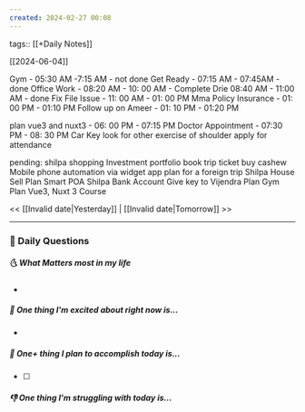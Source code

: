 ```yaml
---
created: 2024-02-27 00:08
---
```

tags:: [[+Daily Notes]]

[[2024-06-04]]

Gym - 05:30 AM -7:15 AM - not done
Get Ready - 07:15 AM - 07:45AM - done
Office Work - 08:20 AM - 10: 00 AM - Complete Drie 08:40 AM - 11:00 AM - done
Fix File Issue - 11: 00 AM - 01: 00 PM 
Mma Policy Insurance - 01: 00 PM - 01:10 PM 
Follow up on Ameer - 01: 10 PM - 01:20 PM

plan vue3 and nuxt3 - 06: 00 PM - 07:15 PM
Doctor Appointment - 07:30 PM - 08: 30 PM
Car Key
look for other exercise of shoulder
apply for attendance



pending:
shilpa shopping 
Investment portfolio 
book trip ticket
buy cashew
Mobile phone automation via widget app
plan for a foreign trip
Shilpa House Sell
Plan Smart POA
Shilpa Bank Account
Give key to Vijendra
Plan Gym
Plan Vue3, Nuxt 3 Course



<< [[Invalid date|Yesterday]] | [[Invalid date|Tomorrow]] >>

---
### 📅 Daily Questions
##### 🌜 What Matters most in my life
- 

##### 🙌 One thing I'm excited about right now is...
- 

##### 🚀 One+ thing I plan to accomplish today is...
- [ ] 

##### 👎 One thing I'm struggling with today is...
